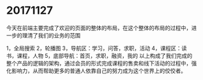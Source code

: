 # 20171127

今天在前端主要完成了欢迎的页面的整体的布局，在这个整体的布局的过程中，进一步的理清了我们的业务的范围

1，全局搜索 2，轮播图 3，导航区：学习，问答，求职，活动 4，课程区：读书，课程，人物 5，底部导航：首页，求职，融资，我的
以上构成了我们完成的整个产品的逻辑的架构，通过会员的形式完成课程的售卖和线下活动的过程中，强化影响力，从而帮助更多的普通人依靠自己的努力成为这个世界上的佼佼者。
